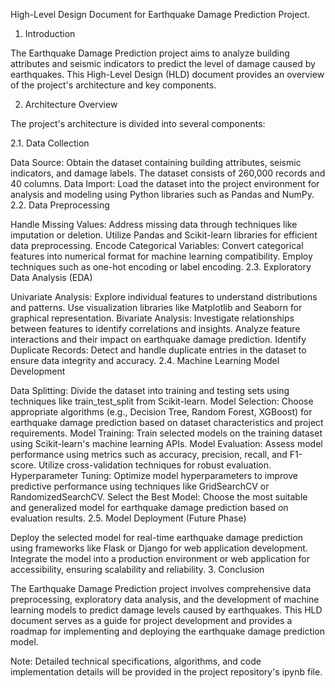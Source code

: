 High-Level Design Document for Earthquake Damage Prediction Project.

1. Introduction

The Earthquake Damage Prediction project aims to analyze building attributes and seismic indicators to predict the level of damage caused by earthquakes. This High-Level Design (HLD) document provides an overview of the project's architecture and key components.

2. Architecture Overview

The project's architecture is divided into several components:

2.1. Data Collection

Data Source: Obtain the dataset containing building attributes, seismic indicators, and damage labels. The dataset consists of 260,000 records and 40 columns.
Data Import: Load the dataset into the project environment for analysis and modeling using Python libraries such as Pandas and NumPy.
2.2. Data Preprocessing

Handle Missing Values: Address missing data through techniques like imputation or deletion. Utilize Pandas and Scikit-learn libraries for efficient data preprocessing.
Encode Categorical Variables: Convert categorical features into numerical format for machine learning compatibility. Employ techniques such as one-hot encoding or label encoding.
2.3. Exploratory Data Analysis (EDA)

Univariate Analysis: Explore individual features to understand distributions and patterns. Use visualization libraries like Matplotlib and Seaborn for graphical representation.
Bivariate Analysis: Investigate relationships between features to identify correlations and insights. Analyze feature interactions and their impact on earthquake damage prediction.
Identify Duplicate Records: Detect and handle duplicate entries in the dataset to ensure data integrity and accuracy.
2.4. Machine Learning Model Development

Data Splitting: Divide the dataset into training and testing sets using techniques like train_test_split from Scikit-learn.
Model Selection: Choose appropriate algorithms (e.g., Decision Tree, Random Forest, XGBoost) for earthquake damage prediction based on dataset characteristics and project requirements.
Model Training: Train selected models on the training dataset using Scikit-learn's machine learning APIs.
Model Evaluation: Assess model performance using metrics such as accuracy, precision, recall, and F1-score. Utilize cross-validation techniques for robust evaluation.
Hyperparameter Tuning: Optimize model hyperparameters to improve predictive performance using techniques like GridSearchCV or RandomizedSearchCV.
Select the Best Model: Choose the most suitable and generalized model for earthquake damage prediction based on evaluation results.
2.5. Model Deployment (Future Phase)

Deploy the selected model for real-time earthquake damage prediction using frameworks like Flask or Django for web application development.
Integrate the model into a production environment or web application for accessibility, ensuring scalability and reliability.
3. Conclusion

The Earthquake Damage Prediction project involves comprehensive data preprocessing, exploratory data analysis, and the development of machine learning models to predict damage levels caused by earthquakes. This HLD document serves as a guide for project development and provides a roadmap for implementing and deploying the earthquake damage prediction model.

Note: Detailed technical specifications, algorithms, and code implementation details will be provided in the project repository's  ipynb file.
